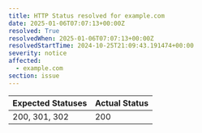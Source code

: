 ```yaml
---
title: HTTP Status resolved for example.com
date: 2025-01-06T07:07:13+00:00Z
resolved: True
resolvedWhen: 2025-01-06T07:07:13+00:00Z
resolvedStartTime: 2024-10-25T21:09:43.191474+00:00
severity: notice
affected:
  - example.com
section: issue
---
```


| Expected Statuses | Actual Status  |
|-------------------|----------------|
| 200, 301, 302 | 200 |
